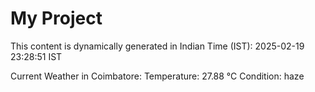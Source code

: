 # My Project

This content is dynamically generated in Indian Time (IST): 2025-02-19 23:28:51 IST


Current Weather in Coimbatore:
Temperature: 27.88 °C
Condition: haze
